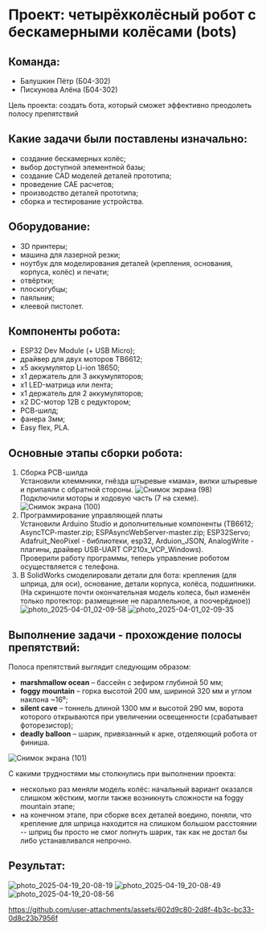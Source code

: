 # Проект: четырёхколёсный робот с бескамерными колёсами (bots)

## Команда:
- Балушкин Пётр (Б04-302)
- Пискунова Алёна (Б04-302)

Цель проекта: создать бота, который сможет эффективно преодолеть полосу препятствий

## Какие задачи были поставлены изначально:
- создание бескамерных колёс;
- выбор доступной элементной базы; 
- создание CAD моделей деталей прототипа; 
- проведение CAE расчетов; 
- производство деталей прототипа; 
- сборка и тестирование устройства.

## Оборудование:
- 3D принтеры;
- машина для лазерной резки;
- ноутбук для моделирования деталей (крепления, основания, корпуса, колёс) и печати;
- отвёртки;
- плоскогубцы;
- паяльник;
- клеевой пистолет.

## Компоненты робота:
- ESP32 Dev Module (+ USB Micro);
- драйвер для двух моторов TB6612;
- x5 аккумулятор Li-ion 18650;
- x1 держатель для 3 аккумуляторов; 
- x1 LED-матрица или лента;
- x1 держатель для 2 аккумуляторов;
- x2 DC-мотор 12В с редуктором;
- РСВ-шилд;
- фанера 3мм;
- Easy flex, PLA.

## Основные этапы сборки робота:
1.	Сборка РСВ-шилда <br />
Установили клеммники, гнёзда штыревые «мама», вилки штыревые и припаяли с обратной стороны.
![Снимок экрана (98)](https://github.com/user-attachments/assets/9db31eed-1aef-48e8-a369-2bb3756483fc) <br />
Подключили моторы и ходовую часть (7 на схеме).  <br />
![Снимок экрана (100)](https://github.com/user-attachments/assets/6829a9d4-811c-4fd2-84ca-6e454387e685) <br />
2. Программирование управляющей платы <br />
Установили Arduino Studio и дополнительные компоненты (TB6612; AsyncTCP-master.zip; ESPAsyncWebServer-master.zip; ESP32Servo; Adafruit_NeoPixel - библиотеки, esp32, Arduion_JSON, AnalogWrite - плагины, драйвер USB-UART CP210x_VCP_Windows).  <br />
Проверили работу программы, теперь управление роботом осуществляется с телефона.  <br />
3. В SolidWorks смоделировали детали для бота: крепления (для шприца, для оси), основание, детали корпуса, колёса, подшипники.  <br />
(На скриншоте почти окончательная модель колеса, был изменён только протектор: размещение не параллельное, а поочерёдное))  <br />
![photo_2025-04-01_02-09-58](https://github.com/user-attachments/assets/8a49438f-abc0-472b-b808-88f0fe4dc554)
![photo_2025-04-01_02-09-35](https://github.com/user-attachments/assets/f379e79f-7ac4-4270-b106-72e9edb12b85)

## Выполнение задачи - прохождение полосы препятствий: 
Полоса препятствий выглядит следующим образом:  <br />
- **marshmallow ocean** – бассейн с зефиром глубиной 50 мм;
- **foggy mountain** – горка высотой 200 мм, шириной 320 мм и углом наклона ~16⁰;
- **silent cave** – тоннель длиной 1300 мм и высотой 290 мм, ворота которого открываются при увеличении освещенности (срабатывает фоторезистор);
- **deadly balloon** – шарик, привязанный к арке, отделяющий робота от финиша.

![Снимок экрана (101)](https://github.com/user-attachments/assets/b704b2a1-4261-4d04-a3e5-622ef3a8b962)  <br />

С какими трудностями мы столкнулись при выполнении проекта:  <br />
- несколько раз меняли модель колёс: начальный вариант оказался слишком жёстким, могли также возникнуть сложности на foggy mountain этапе;
- на конечном этапе, при сборке всех деталей воедино, поняли, что крепление для шприца находится на слишком большом расстоянии -- шприц бы просто не смог лопнуть шарик, так как не достал бы либо устанавливался непрочно.

## Результат: 

![photo_2025-04-19_20-08-19](https://github.com/user-attachments/assets/da53156b-52ab-4e96-9a83-e0ba2f70aa9e)
![photo_2025-04-19_20-08-49](https://github.com/user-attachments/assets/97a2329c-dd88-4df4-ba58-56ad006d05c0)
![photo_2025-04-19_20-08-56](https://github.com/user-attachments/assets/bdffa721-fc64-4d81-8709-8d0597e5d2c5)


https://github.com/user-attachments/assets/602d9c80-2d8f-4b3c-bc33-0d8c23b7956f







